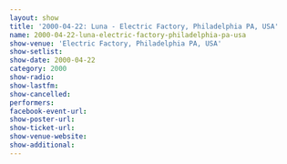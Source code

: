 ```yaml
---
layout: show
title: '2000-04-22: Luna - Electric Factory, Philadelphia PA, USA'
name: 2000-04-22-luna-electric-factory-philadelphia-pa-usa
show-venue: 'Electric Factory, Philadelphia PA, USA'
show-setlist: 
show-date: 2000-04-22
category: 2000
show-radio: 
show-lastfm: 
show-cancelled: 
performers: 
facebook-event-url: 
show-poster-url: 
show-ticket-url: 
show-venue-website: 
show-additional: 
---
```


